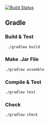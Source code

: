 [![Build Status](https://travis-ci.org/luckysoo3516/Eat-Go.svg?branch=master)](https://travis-ci.org/luckysoo3516/Eat-Go)

## Gradle

### Build & Test
```bash
 ./gradlew build
```

### Make .Jar File
```bash 
./gradlew assemble
```

### Compile & Test
```bash 
./gradlew test
```

### Check
```bash 
./gradlew check
```

